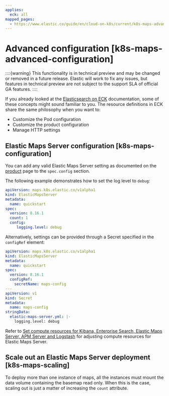 ```yaml
---
applies:
  eck: all
mapped_pages:
  - https://www.elastic.co/guide/en/cloud-on-k8s/current/k8s-maps-advanced-configuration.html
---
```


# Advanced configuration [k8s-maps-advanced-configuration]

::::{warning}
This functionality is in technical preview and may be changed or removed in a future release. Elastic will work to fix any issues, but features in technical preview are not subject to the support SLA of official GA features.
::::


If you already looked at the [Elasticsearch on ECK](elasticsearch-configuration.md) documentation, some of these concepts might sound familiar to you. The resource definitions in ECK share the same philosophy when you want to:

* Customize the Pod configuration
* Customize the product configuration
* Manage HTTP settings

## Elastic Maps Server configuration [k8s-maps-configuration]

You can add any valid Elastic Maps Server setting as documented on the [product](https://www.elastic.co/guide/en/kibana/current/maps-connect-to-ems.html#elastic-maps-server-configuration) page to the `spec.config` section.

The following example demonstrates how to set the log level to `debug`:

```yaml
apiVersion: maps.k8s.elastic.co/v1alpha1
kind: ElasticMapsServer
metadata:
  name: quickstart
spec:
  version: 8.16.1
  count: 1
  config:
     logging.level: debug
```

Alternatively, settings can be provided through a Secret specified in the `configRef` element:

```yaml
apiVersion: maps.k8s.elastic.co/v1alpha1
kind: ElasticMapsServer
metadata:
  name: quickstart
spec:
  version: 8.16.1
  configRef:
    secretName: maps-config
---
apiVersion: v1
kind: Secret
metadata:
  name: maps-config
stringData:
  elastic-maps-server.yml: |-
    logging.level: debug
```

Refer to [Set compute resources for Kibana, Enterprise Search, Elastic Maps Server, APM Server and Logstash](manage-compute-resources.md#k8s-compute-resources-kibana-and-apm) for adjusting compute resources for Elastic Maps Server.


## Scale out an Elastic Maps Server deployment [k8s-maps-scaling]

To deploy more than one instance of maps, all the instances must mount the data volume containing the basemap read only. When this is the case, scaling out is just a matter of increasing the `count` attribute.


